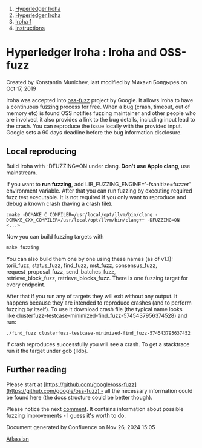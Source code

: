 1. [Hyperledger Iroha](index.html)
2. [Hyperledger Iroha](Hyperledger-Iroha_20873224.html)
3. [Iroha 1](Iroha-1_21015959.html)
4. [Instructions](Instructions_21015946.html)

# Hyperledger Iroha : Iroha and OSS-fuzz

Created by Konstantin Munichev, last modified by Михаил Болдырев on Oct 17, 2019

Iroha was accepted into [oss-fuzz](https://github.com/google/oss-fuzz) project by Google. It allows Iroha to have a continuous fuzzing process for free. When a bug (crash, timeout, out of memory etc) is found OSS notifies fuzzing maintainer and other people who are involved, it also provides a link to the bug details, including input lead to the crash. You can reproduce the issue locally with the provided input. Google sets a 90 days deadline before the bug information disclosure.

## Local reproducing

Build Iroha with -DFUZZING=ON under clang. **Don't use Apple clang**, use mainstream.

If you want to **run fuzzing**, add LIB\_FUZZING\_ENGINE='-fsanitize=fuzzer' environment variable. After that you can run fuzzing by executing required fuzz test executable. It is not required if you only want to reproduce and debug a known crash (having a crash file).

```
cmake -DCMAKE_C_COMPILER=/usr/local/opt/llvm/bin/clang -DCMAKE_CXX_COMPILER=/usr/local/opt/llvm/bin/clang++ -DFUZZING=ON  <...>
```

Now you can build fuzzing targets with

```
make fuzzing
```

You can also build them one by one using these names (as of v1.1): torii\_fuzz, status\_fuzz, find\_fuzz, mst\_fuzz, consensus\_fuzz, request\_proposal\_fuzz, send\_batches\_fuzz, retrieve\_block\_fuzz, retrieve\_blocks\_fuzz. There is one fuzzing target for every endpoint.

After that if you run any of targets they will exit without any output. It happens because they are intended to reproduce crashes (and to perform fuzzing by itself). To use it download crash file (the typical name looks like clusterfuzz-testcase-minimized-find\_fuzz-5745437956374528) and run:

```
./find_fuzz clusterfuzz-testcase-minimized-find_fuzz-574543795637452
```

If crash reproduces successfully you will see a crash. To get a stacktrace run it the target under gdb (lldb).

## Further reading

Please start at [https://github.com/google/oss-fuzz](https://github.com/google/oss-fuzz) - all the necessary information could be found here (the docs structure could be better though).

Please notice the next [comment](https://github.com/google/oss-fuzz/pull/2753#pullrequestreview-279857424). It contains information about possible fuzzing improvements - I guess it's worth to do.

Document generated by Confluence on Nov 26, 2024 15:05

[Atlassian](http://www.atlassian.com/)
